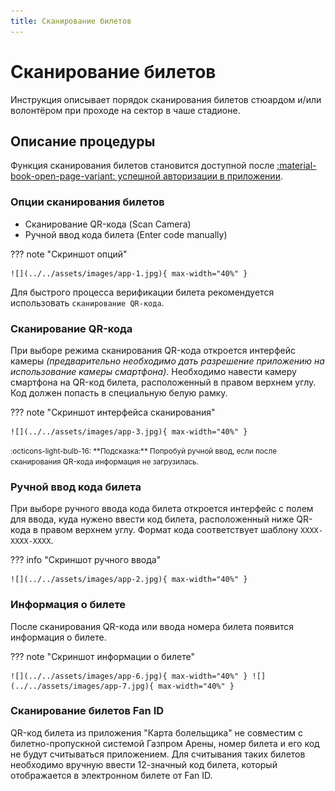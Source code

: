 ```yaml
---
title: Сканирование билетов
---
```


# Сканирование билетов

Инструкция описывает порядок сканирования билетов стюардом и/или волонтёром при проходе на сектор в чаше стадионе.

## Описание процедуры

Функция сканирования билетов становится доступной после [:material-book-open-page-variant: успешной авторизации в приложении](login.md). 

### Опции сканирования билетов

- Сканирование QR-кода (Scan Camera)
- Ручной ввод кода билета (Enter code manually)

??? note "Скриншот опций"

    ![](../../assets/images/app-1.jpg){ max-width="40%" }

Для быстрого процесса верификации билета рекомендуется использовать `сканирование QR-кода`.

### Сканирование QR-кода

При выборе режима сканирования QR-кода откроется интерфейс камеры *(предварительно необходимо дать разрешение приложению на использование камеры смартфона)*. Необходимо навести камеру смартфона на QR-код билета, расположенный в правом верхнем углу. Код должен попасть в специальную белую рамку.

??? note "Скриншот интерфейса сканирования"

    ![](../../assets/images/app-3.jpg){ max-width="40%" }

<small>
  :octicons-light-bulb-16:
  **Подсказка:** Попробуй ручной ввод, если после сканирования QR-кода информация не загрузилась.
</small>

### Ручной ввод кода билета

При выборе ручного ввода кода билета откроется интерфейс с полем для ввода, куда нужено ввести код билета, расположенный ниже QR-кода в правом верхнем углу. Формат кода соответствует шаблону `XXXX-XXXX-XXXX`.

??? info "Скриншот ручного ввода"

    ![](../../assets/images/app-2.jpg){ max-width="40%" }

### Информация о билете

После сканирования QR-кода или ввода номера билета появится информация о билете.

??? note "Скриншот информации о билете"

    ![](../../assets/images/app-6.jpg){ max-width="40%" } ![](../../assets/images/app-7.jpg){ max-width="40%" }


### Сканирование билетов Fan ID

QR-код билета из приложения "Карта болельщика" не совместим с билетно-пропускной системой Газпром Арены, номер билета и его код не будут считываться приложением. Для считывания таких билетов необходимо вручную ввести 12-значный код билета, который отображается в электронном билете от Fan ID.
